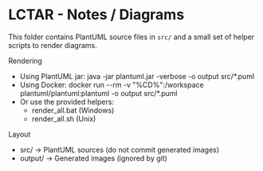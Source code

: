 # LCTAR - Notes / Diagrams

This folder contains PlantUML source files in `src/` and a small set of helper scripts to render diagrams.

Rendering
- Using PlantUML jar:
  java -jar plantuml.jar -verbose -o output src/*.puml
- Using Docker:
  docker run --rm -v "%CD%":/workspace plantuml/plantuml:plantuml -o output src/*.puml
- Or use the provided helpers:
  - render_all.bat (Windows)
  - render_all.sh  (Unix)

Layout
- src/  -> PlantUML sources (do not commit generated images)
- output/ -> Generated images (ignored by git)
